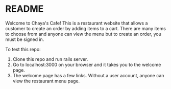 # README

Welcome to Chaya's Cafe! This is a restaurant website that allows a customer to create an order by adding items to a cart. There are many items to choose from and anyone can view the menu but to create an order, you must be signed in. 

To test this repo:

1. Clone this repo and run rails server.
2. Go to localhost:3000 on your browser and it takes you to the welcome page.
3. The welcome page has a few links. Without a user account, anyone can view the restaurant menu page.
